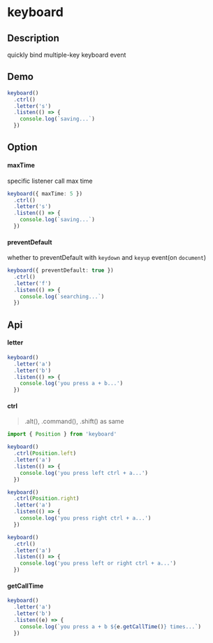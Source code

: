 # keyboard

## Description

quickly bind multiple-key keyboard event

## Demo

```ts
keyboard()
  .ctrl()
  .letter('s')
  .listen(() => {
    console.log(`saving...`)
  })
```

## Option

#### maxTime

specific listener call max time

```ts
keyboard({ maxTime: 5 })
  .ctrl()
  .letter('s')
  .listen(() => {
    console.log(`saving...`)
  })
```

#### preventDefault

whether to preventDefault with `keydown` and `keyup` event(on `document`)

```ts
keyboard({ preventDefault: true })
  .ctrl()
  .letter('f')
  .listen(() => {
    console.log(`searching...`)
  })
```
## Api

#### letter

```ts
keyboard()
  .letter('a')
  .letter('b')
  .listen(() => {
    console.log('you press a + b...')
  })
```

#### ctrl
> .alt(), .command(), .shift() as same


```ts
import { Position } from 'keyboard'

keyboard()
  .ctrl(Position.left)
  .letter('a')
  .listen(() => {
    console.log('you press left ctrl + a...')
  })

keyboard()
  .ctrl(Position.right)
  .letter('a')
  .listen(() => {
    console.log('you press right ctrl + a...')
  })

keyboard()
  .ctrl()
  .letter('a')
  .listen(() => {
    console.log('you press left or right ctrl + a...')
  })
```

#### getCallTime

```ts
keyboard()
  .letter('a')
  .letter('b')
  .listen((e) => {
    console.log(`you press a + b ${e.getCallTime()} times...`)
  })
```
